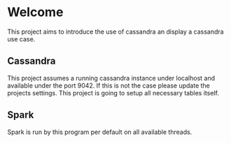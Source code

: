 # Welcome

This project aims to introduce the use of cassandra an display a cassandra use case.

## Cassandra

This project assumes a running cassandra instance under localhost and available under the port 9042.
If this is not the case please update the projects settings.
This project is going to setup all necessary tables itself.

## Spark

Spark is run by this program per default on all available threads.